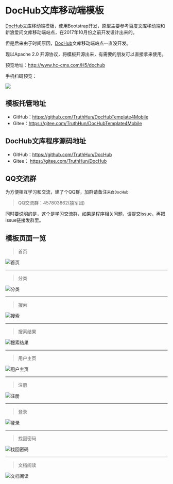 # DocHub文库移动端模板

[DocHub](https://gitee.com/TruthHun/DocHub)文库移动端模板，使用Bootstrap开发，原型主要参考百度文库移动端和新浪爱问文库移动端站点，在2017年10月份之前开发设计出来的。

但是后来由于时间原因，[DocHub](https://gitee.com/TruthHun/DocHub)文库移动端站点一直没开发。

现以Apache 2.0 开源协议，将模板开源出来，有需要的朋友可以直接拿来使用。

预览地址：http://www.hc-cms.com/H5/dochub

手机扫码预览：

![](preview/qrcode.png)

## 模板托管地址
- GitHub：https://github.com/TruthHun/DocHubTemplate4Mobile
- Gitee：https://gitee.com/TruthHun/DocHubTemplate4Mobile

## DocHub文库程序源码地址
- GitHub：https://github.com/TruthHun/DocHub
- Gitee： https://gitee.com/TruthHun/DocHub

<a name="qqgroup"></a>
## QQ交流群
为方便相互学习和交流，建了个QQ群，加群请备注`来自DocHub`

> QQ交流群：457803862(猿军团)

同时要说明的是，这个是学习交流群，如果是程序相关问题，请提交issue，再把issue链接发群里。



## 模板页面一览


> 首页

![首页](preview/index.png)

-----

> 分类

![分类](preview/cate.png)

-----

> 搜索

![搜索](preview/search.png)

-----

> 搜索结果

![搜索结果](preview/search-result.png)

-----

> 用户主页

![用户主页](preview/ucenter.png)

-----

> 注册

![注册](preview/reg.png)

-----

> 登录

![登录](preview/login.png)

-----

> 找回密码

![找回密码](preview/findpwd.png)

-----

> 文档阅读

![文档阅读](preview/view.png)
